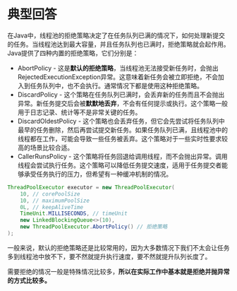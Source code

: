 # 典型回答


在Java中，线程池的拒绝策略决定了在任务队列已满的情况下，如何处理新提交的任务。当线程池达到最大容量，并且任务队列也已满时，拒绝策略就会起作用。Java提供了四种内置的拒绝策略，它们分别是：



+ AbortPolicy - 这是**默认的拒绝策略**，当线程池无法接受新任务时，会抛出RejectedExecutionException异常。这意味着新任务会被立即拒绝，不会加入到任务队列中，也不会执行。通常情况下都是使用这种拒绝策略。
+ DiscardPolicy - 这个策略在任务队列已满时，会丢弃新的任务而且不会抛出异常。新任务提交后会被**默默地丢弃**，不会有任何提示或执行。这个策略一般用于日志记录、统计等不是非常关键的任务。
+ DiscardOldestPolicy - 这个策略也会丢弃任务，但它会先尝试将任务队列中最早的任务删除，然后再尝试提交新任务。如果任务队列已满，且线程池中的线程都在工作，可能会导致一些任务被丢弃。这个策略对于一些实时性要求较高的场景比较合适。
+ CallerRunsPolicy - 这个策略将任务回退给调用线程，而不会抛出异常。调用线程会尝试执行任务。这个策略可以降低任务提交速度，适用于任务提交者能够承受任务执行的压力，但希望有一种缓冲机制的情况。



```java
ThreadPoolExecutor executor = new ThreadPoolExecutor(
    10, // corePoolSize
    10, // maximumPoolSize
    0L, // keepAliveTime
    TimeUnit.MILLISECONDS, // timeUnit
    new LinkedBlockingQueue<>(10), 
    new ThreadPoolExecutor.AbortPolicy() // 拒绝策略
);
```



一般来说，默认的拒绝策略还是比较常用的，因为大多数情况下我们不太会让任务多到线程池中放不下，要不然就提升执行速度，要不然就提升队列长度了。



需要拒绝的情况一般是特殊情况比较多，**所以在实际工作中基本就是拒绝并抛异常的方式比较多。**

